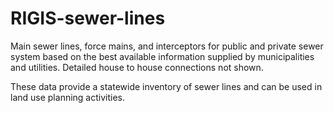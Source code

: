 # RIGIS-sewer-lines

Main sewer lines, force mains, and interceptors for public and private sewer system based on the best available information supplied by municipalities and utilities.  Detailed house to house connections not shown.

These data provide a statewide inventory of sewer lines and can be used in land use planning activities.
